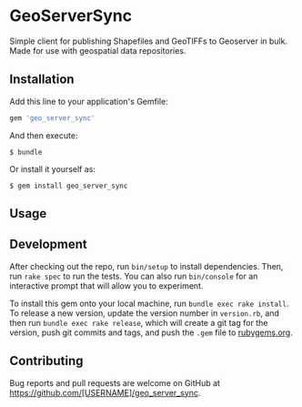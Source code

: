 # GeoServerSync

Simple client for publishing Shapefiles and GeoTIFFs to Geoserver in bulk. Made for use with geospatial data repositories.

## Installation

Add this line to your application's Gemfile:

```ruby
gem 'geo_server_sync'
```

And then execute:

    $ bundle

Or install it yourself as:

    $ gem install geo_server_sync

## Usage

## Development

After checking out the repo, run `bin/setup` to install dependencies. Then, run `rake spec` to run the tests. You can also run `bin/console` for an interactive prompt that will allow you to experiment.

To install this gem onto your local machine, run `bundle exec rake install`. To release a new version, update the version number in `version.rb`, and then run `bundle exec rake release`, which will create a git tag for the version, push git commits and tags, and push the `.gem` file to [rubygems.org](https://rubygems.org).

## Contributing

Bug reports and pull requests are welcome on GitHub at https://github.com/[USERNAME]/geo_server_sync.
